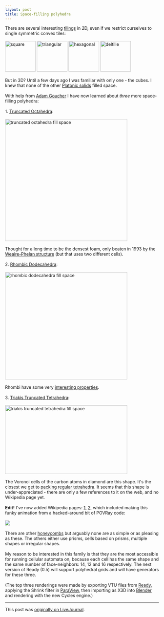 ```yaml
---
layout: post
title: Space-filling polyhedra
---
```


<div class="entry-item s2-entrytext">There are several interesting <a href="http://en.wikipedia.org/wiki/List_of_uniform_tilings" rel="nofollow">tilings</a> in 2D, even if we restrict ourselves to single symmetric convex tiles:<br/><br/><img alt="square" src="https://upload.wikimedia.org/wikipedia/commons/thumb/7/73/Tiling_Regular_4-4_Square.svg/200px-Tiling_Regular_4-4_Square.svg.png" width="100"/> <img alt="triangular" src="https://upload.wikimedia.org/wikipedia/commons/thumb/c/c9/Tiling_Regular_3-6_Triangular.svg/200px-Tiling_Regular_3-6_Triangular.svg.png" width="100"/> <img alt="hexagonal" src="https://upload.wikimedia.org/wikipedia/commons/thumb/5/53/Tiling_Regular_6-3_Hexagonal.svg/200px-Tiling_Regular_6-3_Hexagonal.svg.png" width="100"/> <img alt="deltille" src="https://upload.wikimedia.org/wikipedia/commons/thumb/8/8b/Tiling_Dual_Semiregular_V3-6-3-6_Quasiregular_Rhombic.svg/200px-Tiling_Dual_Semiregular_V3-6-3-6_Quasiregular_Rhombic.svg.png" width="100"/><br/><br/>But in 3D? Until a few days ago I was familiar with only one - the cubes. I knew that none of the other <a href="http://en.wikipedia.org/wiki/Platonic_solid" rel="nofollow">Platonic solids</a> filled space. <br/><br/>With help from <a href="http://cp4space.wordpress.com/" rel="nofollow">Adam Goucher</a> I have now learned about <i>three</i> more space-filling polyhedra:<br/><br/>1. <a href="http://en.wikipedia.org/wiki/Bitruncated_cubic_honeycomb" rel="nofollow">Truncated Octahedra</a>:<br/><br/><a href="https://picasaweb.google.com/lh/photo/kGSFPCMpNgsbIeylO9vsZNMTjNZETYmyPJy0liipFm0?feat=embedwebsite" rel="nofollow"><img alt="truncated octahedra fill space" height="400" src="https://lh3.googleusercontent.com/-erMXi676ZY0/UFMgsU8-7wI/AAAAAAAAGFk/srhaW9kpxwE/s400/bcc.jpg" width="400"/></a><br/><br/>Thought for a long time to be the densest foam, only beaten in 1993 by the <a href="https://en.wikipedia.org/wiki/Weaire%E2%80%93Phelan_structure" rel="nofollow">Weaire-Phelan structure</a> (but that uses two different cells).<br/><br/>2. <a href="http://en.wikipedia.org/wiki/Rhombic_dodecahedral_honeycomb" rel="nofollow">Rhombic Dodecahedra</a>:<br/><br/><a href="https://picasaweb.google.com/lh/photo/aJi9MlTPmEe6rEmk4Sw4y9MTjNZETYmyPJy0liipFm0?feat=embedwebsite" rel="nofollow"><img alt="rhombic dodecahedra fill space" height="352" src="https://lh3.googleusercontent.com/-XBl3M0SzATs/UFMnjiENwLI/AAAAAAAAGGI/wlUEijr1tOg/s400/fcc.jpg" width="400"/></a><br/><br/>Rhombi have some very <a href="http://cp4space.wordpress.com/2012/09/01/activities-with-golden-rhombi/" rel="nofollow">interesting properties</a>.<br/><br/>3. <a href="http://en.wikipedia.org/wiki/Triakis_truncated_tetrahedron" rel="nofollow">Triakis Truncated Tetrahedra</a>:<br/><br/><a href="https://picasaweb.google.com/lh/photo/x8O3dkXiEh_wNHFT5ttau9MTjNZETYmyPJy0liipFm0?feat=embedwebsite" rel="nofollow"><img alt="triakis truncated tetrahedra fill space" height="225" src="https://lh6.googleusercontent.com/-Cf5GFLzrBiI/UFMgsdhtGNI/AAAAAAAAGFg/YSQl2LwOgG0/s400/ttt2.jpg" width="400"/></a><br/><br/>The Voronoi cells of the carbon atoms in diamond are this shape. It's the closest we get to <a href="http://en.wikipedia.org/wiki/Tetrahedron_packing" rel="nofollow">packing regular tetrahedra</a>. It seems that this shape is under-appreciated - there are only a few references to it on the web, and no Wikipedia page yet. <br/><br/><b>Edit!</b> I've now added  Wikipedia pages: <a href="https://en.wikipedia.org/wiki/Triakis_truncated_tetrahedron" rel="nofollow">1</a>, <a href="https://en.wikipedia.org/wiki/Triakis_truncated_tetrahedral_honeycomb" rel="nofollow">2</a>, which included making this funky animation from a hacked-around bit of POVRay code:<br/><br/><a href="https://en.wikipedia.org/wiki/File:Triakis_truncated_tetrahedron.gif" rel="nofollow"><img src="https://upload.wikimedia.org/wikipedia/commons/9/9e/Triakis_truncated_tetrahedron.gif"/></a><br/><br/>There are other <a href="http://en.wikipedia.org/wiki/Honeycomb_%28geometry%29" rel="nofollow">honeycombs</a> but arguably none are as simple or as pleasing as these. The others either use prisms, cells based on prisms, multiple shapes or irregular shapes.<br/><br/>My reason to be interested in this family is that they are the most accessible for running cellular automata on, because each cell has the same shape and the same number of face-neighbors: 14, 12 and 16 respectively. The next version of Ready (0.5) will support polyhedral grids and will have generators for these three.<br/><br/>(The top three renderings were made by exporting VTU files from <a href="https://github.com/GollyGang/ready" rel="nofollow">Ready</a>, applying the Shrink filter in <a href="http://www.paraview.org/" rel="nofollow">ParaView</a>, then importing as X3D into <a href="http://www.blender.org/" rel="nofollow">Blender</a> and rendering with the new Cycles engine.)</div><p><hr></p><p>This post was <a href="http://ferkeltongs.livejournal.com/36313.html">originally on LiveJournal</a>.</p>
